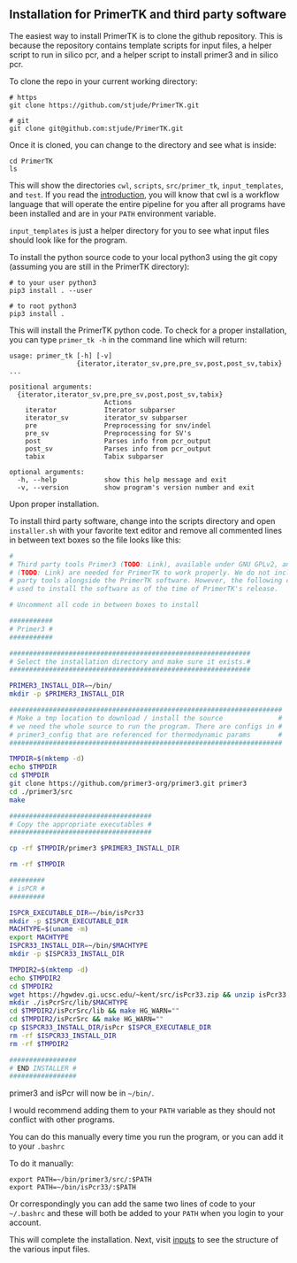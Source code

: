 ## Installation for PrimerTK and third party software

The easiest way to install PrimerTK is to clone the github repository. This is because the repository contains template scripts for input files, a helper script to run in silico pcr, and a helper script to install primer3 and in silico pcr.

To clone the repo in your current working directory:

```
# https
git clone https://github.com/stjude/PrimerTK.git

# git
git clone git@github.com:stjude/PrimerTK.git
```

Once it is cloned, you can change to the directory and see what is inside:

```
cd PrimerTK
ls
```

This will show the directories `cwl`, `scripts`, `src/primer_tk`, `input_templates`, and `test`. If you read the [introduction](introduction.md), you will know that cwl is a workflow language that will operate the entire pipeline for you after all programs have been installed and are in your `PATH` environment variable.

`input_templates` is just a helper directory for you to see what input files should look like for the program.

To install the python source code to your local python3 using the git copy (assuming you are still in the PrimerTK directory):

```
# to your user python3
pip3 install . --user

# to root python3
pip3 install .
```

This will install the PrimerTK python code. To check for a proper installation, you can type `primer_tk -h` in the command line which will return:

```
usage: primer_tk [-h] [-v]
                 {iterator,iterator_sv,pre,pre_sv,post,post_sv,tabix} ...

positional arguments:
  {iterator,iterator_sv,pre,pre_sv,post,post_sv,tabix}
                        Actions
    iterator            Iterator subparser
    iterator_sv         iterator_sv subparser
    pre                 Preprocessing for snv/indel
    pre_sv              Preprocessing for SV's
    post                Parses info from pcr_output
    post_sv             Parses info from pcr_output
    tabix               Tabix subparser

optional arguments:
  -h, --help            show this help message and exit
  -v, --version         show program's version number and exit
```

Upon proper installation.

To install third party software, change into the scripts directory and open `installer.sh` with your favorite text editor and remove all commented lines in between text boxes so the file looks like this:

```bash
#
# Third party tools Primer3 (TODO: Link), available under GNU GPLv2, and In Silico PCR
# (TODO: Link) are needed for PrimerTK to work properly. We do not include those third
# party tools alongside the PrimerTK software. However, the following commands were
# used to install the software as of the time of PrimerTK's release.

# Uncomment all code in between boxes to install

###########
# Primer3 #
###########

#############################################################
# Select the installation directory and make sure it exists.#
#############################################################

PRIMER3_INSTALL_DIR=~/bin/
mkdir -p $PRIMER3_INSTALL_DIR

#####################################################################
# Make a tmp location to download / install the source              #
# we need the whole source to run the program. There are configs in #
# primer3_config that are referenced for thermodynamic params       #
#####################################################################

TMPDIR=$(mktemp -d)
echo $TMPDIR
cd $TMPDIR
git clone https://github.com/primer3-org/primer3.git primer3
cd ./primer3/src
make

####################################
# Copy the appropriate executables #
####################################

cp -rf $TMPDIR/primer3 $PRIMER3_INSTALL_DIR

rm -rf $TMPDIR

#########
# isPCR #
#########

ISPCR_EXECUTABLE_DIR=~/bin/isPcr33
mkdir -p $ISPCR_EXECUTABLE_DIR
MACHTYPE=$(uname -m)
export MACHTYPE
ISPCR33_INSTALL_DIR=~/bin/$MACHTYPE
mkdir -p $ISPCR33_INSTALL_DIR

TMPDIR2=$(mktemp -d)
echo $TMPDIR2
cd $TMPDIR2
wget https://hgwdev.gi.ucsc.edu/~kent/src/isPcr33.zip && unzip isPcr33.zip 1> .unzip.out 2> .unzip.err
mkdir ./isPcrSrc/lib/$MACHTYPE
cd $TMPDIR2/isPcrSrc/lib && make HG_WARN=""
cd $TMPDIR2/isPcrSrc && make HG_WARN=""
cp $ISPCR33_INSTALL_DIR/isPcr $ISPCR_EXECUTABLE_DIR
rm -rf $ISPCR33_INSTALL_DIR
rm -rf $TMPDIR2

#################
# END INSTALLER #
#################
```

primer3 and isPcr will now be in `~/bin/`.

I would recommend adding them to your `PATH` variable as they should not conflict with other programs.

You can do this manually every time you run the program, or you can add it to your `.bashrc`

To do it manually:

```
export PATH=~/bin/primer3/src/:$PATH
export PATH=~/bin/isPcr33/:$PATH
```

Or correspondingly you can add the same two lines of code to your `~/.bashrc` and these will both be added to your `PATH` when you login to your account.

This will complete the installation. Next, visit [inputs](inputs.md) to see the structure of the various input files.
